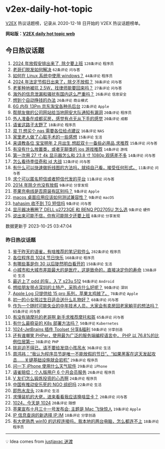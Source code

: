 # v2ex-daily-hot-topic

[V2EX](https://www.v2ex.com/) 热议话题榜，记录从 2020-12-18 日开始的 V2EX 热议话题榜单。

**网站版：[V2EX daily hot topic web](https://boojack.github.io/v2ex-daily-hot-topic-web/)**

## 今日热议话题

<!-- TODAY BEGIN -->

1. [2024 年放假安排出来了, 除夕要上班](https://www.v2ex.com/t/985160) `128条评论` `程序员`
1. [老哥们脱发如何解决](https://www.v2ex.com/t/985117) `62条评论` `问与答`
1. [如何在 Linux 系统中使用 windows？](https://www.v2ex.com/t/985127) `44条评论` `程序员`
1. [2024 年法定节假日出来了，除夕不放假？](https://www.v2ex.com/t/985147) `38条评论` `问与答`
1. [老爹种地被坑 2.5W，找律师能要回来吗？](https://www.v2ex.com/t/985168) `27条评论` `问与答`
1. [海外的信息泄漏和骚扰有国内这么严重吗？](https://www.v2ex.com/t/985166) `26条评论` `信息安全`
1. [想到个自动挣钱的办法](https://www.v2ex.com/t/985123) `26条评论` `商业模式`
1. [6G 内存 13Pm 京东淘宝各种杀后台](https://www.v2ex.com/t/985143) `22条评论` `Apple`
1. [帮朋友做的公司网站给当地网安大队通知有漏洞](https://www.v2ex.com/t/985121) `20条评论` `程序员`
1. [外人准备在成都买房，感觉有点无从下手的感觉](https://www.v2ex.com/t/985116) `20条评论` `成都`
1. [语雀这路子太野了](https://www.v2ex.com/t/985202) `18条评论` `程序员`
1. [双 11 想买个 nas 需要各位给点建议](https://www.v2ex.com/t/985176) `16条评论` `NAS`
1. [家里老人做了心脏手术的一些感想](https://www.v2ex.com/t/985149) `15条评论` `生活`
1. [来请教各位,宝宝明年 2 月出生,想趁双十一备些必用品,求推荐](https://www.v2ex.com/t/985130) `15条评论` `问与答`
1. [有没有什么放置类，或者无聊类的 ios 游戏推荐](https://www.v2ex.com/t/985157) `14条评论` `游戏`
1. [第一次用 27 寸 4k 显示器怎么和 23.8 寸 1080p 观感差不多](https://www.v2ex.com/t/985120) `14条评论` `问与答`
1. [怎么看待李佳奇和 jd 大战](https://www.v2ex.com/t/985153) `12条评论` `问与答`
1. [有什么可以快速做折线图的方法吗，就纯自己看，接受任何形式。](https://www.v2ex.com/t/985129) `11条评论` `问与答`
1. [求个可以匿名短信或者短信代发的平台](https://www.v2ex.com/t/985119) `11条评论` `问与答`
1. [2014 年除夕也没有放假](https://www.v2ex.com/t/985178) `9条评论` `分享发现`
1. [苹果充电线是否原装有区别吗？](https://www.v2ex.com/t/985152) `9条评论` `Apple`
1. [macos 桌面应用应该如何测试兼容性？](https://www.v2ex.com/t/985141) `9条评论` `macOS`
1. [hahasim 收不到 TG 短信吗](https://www.v2ex.com/t/985134) `9条评论` `问与答`
1. [显示器决赛圈了 DELL u2723QE 和 BENQ PD2705U 怎么选](https://www.v2ex.com/t/985133) `9条评论` `硬件`
1. [说出来可能不信，你有可能除夕还要上班](https://www.v2ex.com/t/985169) `8条评论` `分享发现`

数据更新于 2023-10-25 03:47:04

<!-- TODAY END -->

### 昨日热议话题

<!-- YESTERDAY BEGIN -->

1. [鉴于昨天的语雀，有啥推荐的笔记软件么](https://www.v2ex.com/t/984728) `282条评论` `程序员`
1. [各位程序员 1024 节日快乐](https://www.v2ex.com/t/984742) `168条评论` `程序员`
1. [有哪些事是你 30 以后陡然明白看开的](https://www.v2ex.com/t/984755) `158条评论` `生活`
1. [小城市和大城市差距最大的是医疗，这是致命的，直接决定你的寿命](https://www.v2ex.com/t/984900) `138条评论` `生活`
1. [最近上了 pdd 的车，入了 s23u 512](https://www.v2ex.com/t/984771) `94条评论` `Android`
1. [想给朋友带点深圳的土特产，采购点什么好呢？](https://www.v2ex.com/t/984801) `90条评论` `深圳`
1. [Apple Log 只提供给 15 pro 系列，苹果太鸡贼了。](https://www.v2ex.com/t/984729) `78条评论` `Apple`
1. [初一的小女孩过生日适合送什么礼物好？](https://www.v2ex.com/t/984733) `68条评论` `问与答`
1. [作为一个随时可能失业的中年技术人员，大家会有卖房回老家躺平的想法吗？](https://www.v2ex.com/t/984812) `65条评论` `问与答`
1. [有没有骑摩托的老哥啊 新手求推荐摩托和盔](https://www.v2ex.com/t/984819) `65条评论` `问与答`
1. [有什么最稳妥的 K8s 部署方法吗？](https://www.v2ex.com/t/984736) `50条评论` `Kubernetes`
1. [1024-JetBrains 插件 Toolset 分享&福利](https://www.v2ex.com/t/984759) `50条评论` `分享创造`
1. [还有谁嘲笑 PHPer，使用最为广泛的服务端编程语言中， PHP 以 76.8%的比例位居第一](https://www.v2ex.com/t/984998) `38条评论` `PHP`
1. [除非迫不得已，请不要给发烧小孩吊水](https://www.v2ex.com/t/985039) `36条评论` `生活`
1. [周鸿祎：“我认为程序员节是唯一不能放假的节日”、“如果黑客在这天发起攻击……关键基础设施就会宕机”](https://www.v2ex.com/t/984971) `29条评论` `程序员`
1. [问一下 iPhone 使用什么天气软件](https://www.v2ex.com/t/984914) `29条评论` `iPhone`
1. [语雀赔偿：个人版用户 6 个月会员服务](https://www.v2ex.com/t/985060) `26条评论` `程序员`
1. [V 友们怎么锻炼投资的心态啊](https://www.v2ex.com/t/984877) `24条评论` `程序员`
1. [中国有推动安乐死的 NGO 组织吗](https://www.v2ex.com/t/984959) `22条评论` `生活`
1. [即热水龙头](https://www.v2ex.com/t/984785) `22条评论` `生活`
1. [求懂装机的大佬，进来看看我应该换啥显卡？](https://www.v2ex.com/t/984844) `20条评论` `问与答`
1. [1024，今天是 1024](https://www.v2ex.com/t/984730) `20条评论` `随想`
1. [苹果宣布十月三十一号发布会: 主题是 Mac 飞快惊人](https://www.v2ex.com/t/985101) `19条评论` `Apple`
1. [IP 信息查询的新选择 IP.IM](https://www.v2ex.com/t/985075) `18条评论` `分享创造`
1. [有大佬熟悉 win10 的远程连接吗，我本地的两台电脑，怎么都连不上](https://www.v2ex.com/t/984910) `18条评论` `程序员`

<!-- YESTERDAY END -->

---

💡 Idea comes from [justjavac 迷渡](https://github.com/justjavac/)
